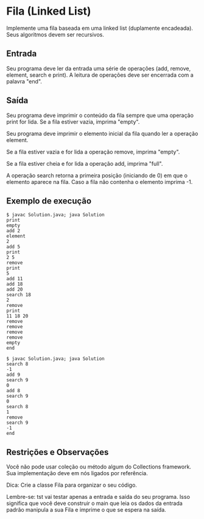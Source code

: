 # Fila (Linked List)

Implemente uma fila baseada em uma linked list (duplamente encadeada). Seus algoritmos devem ser recursivos.

## Entrada

Seu programa deve ler da entrada uma série de operações (add, remove, element, search e print). A leitura de operações deve ser encerrada com a palavra "end".

## Saída

Seu programa deve imprimir o conteúdo da fila sempre que uma operação print for lida. Se a fila estiver vazia, imprima "empty".

Seu programa deve imprimir o elemento inicial da fila quando ler a operação element.

Se a fila estiver vazia e for lida a operação remove, imprima "empty".

Se a fila estiver cheia e for lida a operação add, imprima "full".

A operação search retorna a primeira posição (iniciando de 0) em que o elemento aparece na fila. Caso a fila não contenha o elemento imprima -1.

## Exemplo de execução

	$ javac Solution.java; java Solution
	print
	empty
	add 2
	element
	2
	add 5
	print
	2 5
	remove
	print
	5
	add 11
	add 18
	add 20
	search 18
	2
	remove
	print
	11 18 20
	remove
	remove
	remove
	remove
	empty
	end

	$ javac Solution.java; java Solution
	search 8
	-1
	add 9
	search 9
	0
	add 8
	search 9
	0
	search 8
	1
	remove
	search 9
	-1
	end
	
## Restrições e Observações

Você não pode usar coleção ou método algum do Collections framework. Sua implementação deve em nós ligados por referência.

Dica: Crie a classe Fila para organizar o seu código.

Lembre-se: tst vai testar apenas a entrada e saída do seu programa. Isso significa que você deve construir o main que leia os dados da entrada padrão manipula a sua Fila e imprime o que se espera na saída.